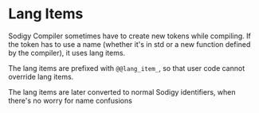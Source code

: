 # Lang Items

Sodigy Compiler sometimes have to create new tokens while compiling. If the token has to use a name (whether it's in std or a new function defined by the compiler), it uses lang items.

The lang items are prefixed with `@@lang_item_`, so that user code cannot override lang items.

The lang items are later converted to normal Sodigy identifiers, when there's no worry for name confusions
